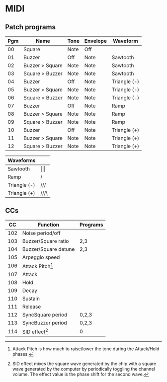 # MIDI

## Patch programs

| Pgm | Name                  | Tone  | Envelope | Waveform       |
|-----|-----------------------|-------|----------|----------------|
| 00  | Square                | Note  | Off      |                |
| 01  | Buzzer                | Off   | Note     | Sawtooth       |
| 02  | Buzzer > Square       | Note  | Note     | Sawtooth       |
| 03  | Square > Buzzer       | Note  | Note     | Sawtooth       |
| 04  | Buzzer                | Off   | Note     | Triangle (-)   |
| 05  | Buzzer > Square       | Note  | Note     | Triangle (-)   |
| 06  | Square > Buzzer       | Note  | Note     | Triangle (-)   |
| 07  | Buzzer                | Off   | Note     | Ramp           |
| 08  | Buzzer > Square       | Note  | Note     | Ramp           |
| 09  | Square > Buzzer       | Note  | Note     | Ramp           |
| 10  | Buzzer                | Off   | Note     | Triangle (+)   |
| 11  | Buzzer > Square       | Note  | Note     | Triangle (+)   |
| 12  | Square > Buzzer       | Note  | Note     | Triangle (+)   |

| Waveforms    |        |
|--------------|--------|
| Sawtooth     | \|\|\| |
| Ramp         | /|/|/| |
| Triangle (-) | \/\/\/ |
| Triangle (+) | /\/\/\ |

## CCs

| CC  | Function                         | Programs  |
|-----|----------------------------------|-----------|
| 102 | Noise period/off                 |           |
| 103 | Buzzer/Square ratio              | 2,3       |
| 104 | Buzzer/Square detune             | 2,3       |
| 105 | Arpeggio speed                   |           |
| 106 | Attack Pitch[^1]                 |           |
| 107 | Attack                           |           |
| 108 | Hold                             |           |
| 109 | Decay                            |           |
| 110 | Sustain                          |           |
| 111 | Release                          |           |
| 112 | SyncSquare period                | 0,2,3     |
| 113 | SyncBuzzer period                | 0,2,3     |
| 114 | SID effect[^2]                   | 0         |

[^1]: Attack Pitch is how much to raise/lower the tone during the Attack/Hold phases.
[^2]: SID effect mixes the square wave generated by the chip with a square wave
    generated by the computer by periodically toggling the channel volume. The
    effect value is the phase shift for the second wave.
